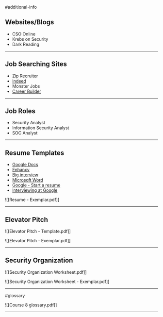 
#additional-info 

## Websites/Blogs

- CSO Online 
- Krebs on Security 
- Dark Reading

---
## Job Searching Sites

- Zip Recruiter
- [Indeed](https://www.indeed.com/)
- Monster Jobs
- [Career Builder](https://www.careerbuilder.com/regional_sites)

---
## Job Roles

- Security Analyst
- Information Security Analyst
- SOC Analyst

---
## Resume Templates

- [Google Docs](https://docs.google.com/document/u/0/?ftv=1&tgif=c)
- [Enhancv](https://app.enhancv.com/industry-examples)
- [Big interview](https://googlecerts.biginterview.com/)
- [Microsoft Word](https://templates.office.com/)
- [Google - Start a resume](https://applieddigitalskills.withgoogle.com/c/college-and-continuing-education/en/start-a-resume/overview.html)
- [Interviewing at Google](https://www.google.com/about/careers/applications/interview-tips/?src=Online%2FSocial%2FNewYearNewJob&utm_campaign=&utm_medium=Social&utm_source=Online)


![[Resume - Exemplar.pdf]]


---
## Elevator Pitch


![[Elevator Pitch - Template.pdf]]


![[Elevator Pitch - Exemplar.pdf]]


---
## Security Organization


![[Security Organization Worksheet.pdf]]


![[Security Organization Worksheet - Exemplar.pdf]]


---

#glossary 

![[Course 8 glossary.pdf]]

---

